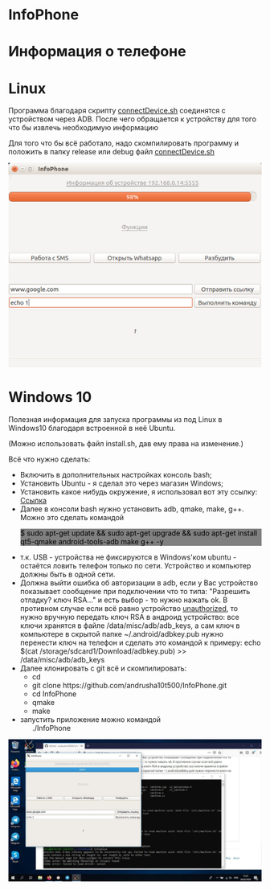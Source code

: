 # InfoPhone
<h1>Информация о телефоне</h1>
<p style="text-align: center"><h1>Linux</h1></p>
<p>Программа благодаря скрипту <ins>connectDevice.sh</ins> соединятся с устройством через ADB. После чего обращается к устройству для того что бы извлечь необходимую информацию</p>
<p>Для того что бы всё работало, надо скомпилировать программу и положить в папку release или debug файл <ins>connectDevice.sh</ins></p>

<p><img src="https://raw.githubusercontent.com/andrusha10t500/InfoPhone/master/InfoPhone.jpg" alt=""></p>

<p style="text-align: center"><h1>Windows 10</h1></p>
<p>Полезная информация для запуска программы из под Linux в Windows10 благодаря встроенной в неё Ubuntu.</p>
<p style="font: bold">(Можно использовать файл install.sh, дав ему права на изменение.)</p>
<p>Всё что нужно сделать:</p>
<ul>
        <li>
            Включить в дополнительных настройках консоль bash;
        </li>
        <li>
            Установить Ubuntu - я сделал это через магазин Windows;
        </li>
        <li>
            Установить какое нибудь окружение, я использовал вот эту ссылку:
            <a href="https://xakep.ru/2017/02/03/wsl-in-colors/">Ссылка</a>
        </li>
        <li>
            Далее в консоли bash нужно установить adb, qmake, make, g++. Можно это сделать командой <p ><div style="background: gray; color: black">$ sudo apt-get update && sudo apt-get upgrade && sudo apt-get install qt5-qmake android-tools-adb make g++ -y</div></p>
        </li>
        <li>
            т.к. USB - устройства не фиксируются в Windows'ком ubuntu - остаётся ловить телефон только по сети. Устройство и компьютер должны быть в одной сети.
        </li>
        <li>
            Должна выйти ошибка об авторизации в adb, если у Вас устройство показывает сообщение при подключении что то типа: "Разрешить отладку? ключ RSA..." и есть выбор - то нужно нажать ok.
            В противном случае если всё равно устройство <ins>unauthorized</ins>, то нужно вручную передать ключ RSA в андроид устройство: все ключи хранятся в файле /data/misc/adb/adb_keys, а сам ключ в компьютере в скрытой папке ~/.android/adbkey.pub
            нужно перенести ключ на телефон и сделать это командой к примеру: echo $(cat /storage/sdcard1/Download/adbkey.pub) >> /data/misc/adb/adb_keys
        </li>
        <li>
            Далее клонировать с git всё и скомпилировать:
            <ul>
                <li>
                    cd
                </li>
                <li>
                    git clone https://github.com/andrusha10t500/InfoPhone.git
                </li>
                <li>
                    cd InfoPhone
                </li>
                <li>
                    qmake
                </li>
                <li>
                    make
                </li>                
            </ul>
        </li>
        <li>
            запустить приложение можно командой
            <ul>
                <l>
                    ./InfoPhone
                </l>
            </ul>
        </li>
</ul>
<img src="https://raw.githubusercontent.com/andrusha10t500/InfoPhone/master/InfoPhoneWindows.jpg" alt="">